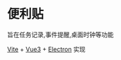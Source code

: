 # 便利贴

旨在任务记录,事件提醒,桌面时钟等功能

[Vite](https://vitejs.cn/) + [Vue3](https://cn.vuejs.org/) + [Electron](https://www.electronjs.org/) 实现

